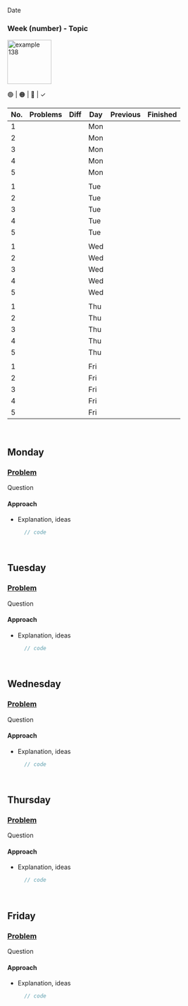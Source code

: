 Date

### Week (number) - Topic

<img src="" alt="example 138" width="100" >

🟢 | 🟠 | 🔴 | &check;

| No. | Problems | Diff | Day | Previous | Finished |
| --- | -------- | ---- | --- | -------- | -------- |
| 1   | [](#)    |      | Mon |          |          |
| 2   | [](#)    |      | Mon |          |          |
| 3   | [](#)    |      | Mon |          |          |
| 4   | [](#)    |      | Mon |          |          |
| 5   | [](#)    |      | Mon |          |          |
|     |          |      |     |          |          |
| 1   | [](#)    |      | Tue |          |          |
| 2   | [](#)    |      | Tue |          |          |
| 3   | [](#)    |      | Tue |          |          |
| 4   | [](#)    |      | Tue |          |          |
| 5   | [](#)    |      | Tue |          |          |
|     |          |      |     |          |          |
| 1   | [](#)    |      | Wed |          |          |
| 2   | [](#)    |      | Wed |          |          |
| 3   | [](#)    |      | Wed |          |          |
| 4   | [](#)    |      | Wed |          |          |
| 5   | [](#)    |      | Wed |          |          |
|     |          |      |     |          |          |
| 1   | [](#)    |      | Thu |          |          |
| 2   | [](#)    |      | Thu |          |          |
| 3   | [](#)    |      | Thu |          |          |
| 4   | [](#)    |      | Thu |          |          |
| 5   | [](#)    |      | Thu |          |          |
|     |          |      |     |          |          |
| 1   | [](#)    |      | Fri |          |          |
| 2   | [](#)    |      | Fri |          |          |
| 3   | [](#)    |      | Fri |          |          |
| 4   | [](#)    |      | Fri |          |          |
| 5   | [](#)    |      | Fri |          |          |

<br>

## Monday

### [Problem](link)

Question

#### Approach

- Explanation, ideas
  ```java
    // code
  ```

<br>

## Tuesday

### [Problem](link)

Question

#### Approach

- Explanation, ideas
  ```java
    // code
  ```

<br>

## Wednesday

### [Problem](link)

Question

#### Approach

- Explanation, ideas
  ```java
    // code
  ```

<br>

## Thursday

### [Problem](link)

Question

#### Approach

- Explanation, ideas
  ```java
    // code
  ```

<br>

## Friday

### [Problem](link)

Question

#### Approach

- Explanation, ideas
  ```java
    // code
  ```

<br>
